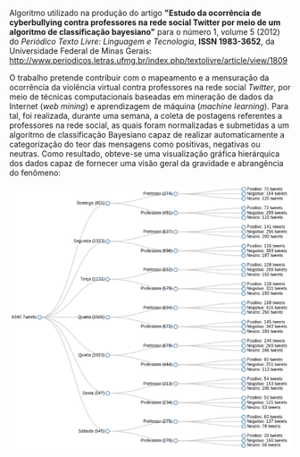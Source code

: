 Algoritmo utilizado na produção do artigo **"Estudo da ocorrência de cyberbullying contra professores na rede social Twitter por meio de um algoritmo de classificação bayesiano"** para o número 1, volume 5 (2012) do _Periódico Texto Livre: Linguagem e Tecnologia_, **ISSN 1983-3652**, da Universidade Federal de Minas Gerais: http://www.periodicos.letras.ufmg.br/index.php/textolivre/article/view/1809


O trabalho pretende contribuir com o mapeamento e a mensuração da ocorrência da violência virtual contra professores na rede social _Twitter_, por meio de técnicas computacionais baseadas em mineração de dados da Internet (_web mining_) e aprendizagem de máquina (_machine learning_). Para tal, foi realizada, durante uma semana, a coleta de postagens referentes a professores na rede social, as quais foram normalizadas e submetidas a um algoritmo de classificação Bayesiano capaz de realizar automaticamente a categorização do teor das mensagens como positivas, negativas ou neutras. Como resultado, obteve-se uma visualização gráfica hierárquica dos dados capaz de fornecer uma visão geral da gravidade e abrangência do fenômeno:

![Visualização produzida pelo algoritmo](https://github.com/rafjaa/analisador-cyberbullying-twitter/raw/master/grafico/exemplo_visualizacao.png)


